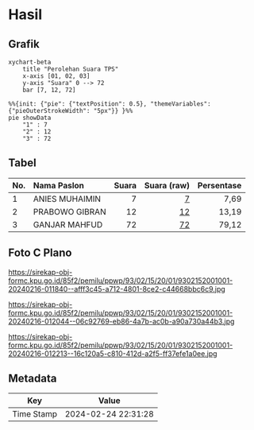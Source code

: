 # Hasil

## Grafik

```mermaid
xychart-beta
    title "Perolehan Suara TPS"
    x-axis [01, 02, 03]
    y-axis "Suara" 0 --> 72
    bar [7, 12, 72]
```

```mermaid
%%{init: {"pie": {"textPosition": 0.5}, "themeVariables": {"pieOuterStrokeWidth": "5px"}} }%%
pie showData
    "1" : 7
    "2" : 12
    "3" : 72
```

## Tabel

| No. | Nama Paslon    | Suara | Suara (raw) | Persentase |
|:--- |:-------------- | -----:| -----------:| ----------:|
| 1   | ANIES MUHAIMIN | 7     | [7][p-1]    | 7,69       |
| 2   | PRABOWO GIBRAN | 12    | [12][p-2]   | 13,19      |
| 3   | GANJAR MAHFUD  | 72    | [72][p-3]   | 79,12      |


[p-1]: https://github.com/gigit-pemilu/pemilu-2024-93-papua-selatan/blob/main/pilpres/hitung-suara/sub/93-papua-selatan/sub/02-boven-digoel/sub/15-subur/sub/2001-subur/sub/001-tps/sub/paslon-1.txt
[p-2]: https://github.com/gigit-pemilu/pemilu-2024-93-papua-selatan/blob/main/pilpres/hitung-suara/sub/93-papua-selatan/sub/02-boven-digoel/sub/15-subur/sub/2001-subur/sub/001-tps/sub/paslon-2.txt
[p-3]: https://github.com/gigit-pemilu/pemilu-2024-93-papua-selatan/blob/main/pilpres/hitung-suara/sub/93-papua-selatan/sub/02-boven-digoel/sub/15-subur/sub/2001-subur/sub/001-tps/sub/paslon-3.txt

## Foto C Plano

https://sirekap-obj-formc.kpu.go.id/85f2/pemilu/ppwp/93/02/15/20/01/9302152001001-20240216-011840--afff3c45-a712-4801-8ce2-c44668bbc6c9.jpg

https://sirekap-obj-formc.kpu.go.id/85f2/pemilu/ppwp/93/02/15/20/01/9302152001001-20240216-012044--06c92769-eb86-4a7b-ac0b-a90a730a44b3.jpg

https://sirekap-obj-formc.kpu.go.id/85f2/pemilu/ppwp/93/02/15/20/01/9302152001001-20240216-012213--16c120a5-c810-412d-a2f5-ff37efe1a0ee.jpg


## Metadata

| Key        | Value               |
| ---------- | ------------------- |
| Time Stamp | 2024-02-24 22:31:28 |



